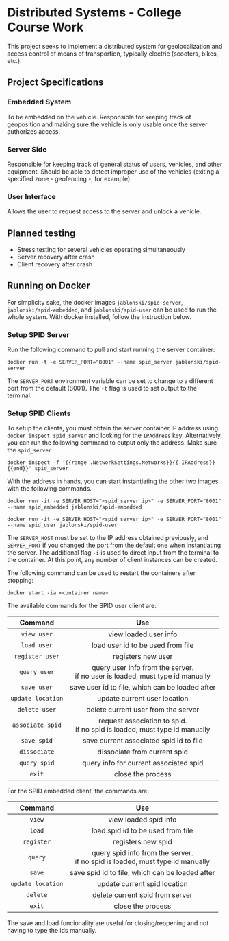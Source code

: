 # Distributed Systems - College Course Work

This project seeks to implement a distributed system for geolocalization and access control of means of transportion, typically electric (scooters, bikes, etc.).

## Project Specifications

### Embedded System
To be embedded on the vehicle. 
Responsible for keeping track of geoposition and making sure the vehicle is only usable once the server authorizes access.

### Server Side
Responsible for keeping track of general status of users, vehicles, and other equipment. 
Should be able to detect improper use of the vehicles (exiting a specified zone - geofencing -, for example).

### User Interface
Allows the user to request access to the server and unlock a vehicle.

## Planned testing
- Stress testing for several vehicles operating simultaneously
- Server recovery after crash
- Client recovery after crash

## Running on Docker

For simplicity sake, the docker images `jablonski/spid-server`, `jablonski/spid-embedded`, and `jablonski/spid-user` can be used to run the whole system.
With docker installed, follow the instruction below.

### Setup SPID Server

Run the following command to pull and start running the server container:

`docker run -t -e SERVER_PORT="8001" --name spid_server jablonski/spid-server`

The `SERVER_PORT` environment variable can be set to change to a different port from the default (8001). The `-t` flag is used to set output to the terminal.

### Setup SPID Clients

To setup the clients, you must obtain the server container IP address using `docker inspect spid_server` and looking for the `IPAddress` key. Alternatively, you can run the following command to output only the address. Make sure the `spid_server`

`docker inspect -f '{{range .NetworkSettings.Networks}}{{.IPAddress}}{{end}}' spid_server`

With the address in hands, you can start instantiating the other two images with the following commands.

`docker run -it -e SERVER_HOST="<spid_server ip>" -e SERVER_PORT="8001" --name spid_embedded jablonski/spid-embedded`

`docker run -it -e SERVER_HOST="<spid_server ip>" -e SERVER_PORT="8001" --name spid_user jablonski/spid-user`

The `SERVER_HOST` must be set to the IP address obtained previously, and `SERVER_PORT` if you changed the port from the default one when instantiating the server. The additional flag `-i` is used to direct input from the terminal to the container.
At this point, any number of client instances can be created.

The following command can be used to restart the containers after stopping:

`docker start -ia <container name>`

The available commands for the SPID user client are:

| Command | Use |
|:-------:|:---:|
| `view user` | view loaded user info |
| `load user` | load user id to be used from file |
| `register user` | registers new user |
| `query user` | query user info from the server.<br>if no user is loaded, must type id manually |
| `save user` | save user id to file, which can be loaded after |
| `update location` | update current user location |
| `delete user` | delete current user from the server |
| `associate spid` | request association to spid.<br>if no spid is loaded, must type id manually |
| `save spid` | save current associated spid id to file |
| `dissociate` | dissociate from current spid |
| `query spid` | query info for current associated spid |
| `exit` | close the process |

For the SPID embedded client, the commands are:


| Command | Use |
|:-------:|:---:|
| `view` | view loaded spid info |
| `load` | load spid id to be used from file |
| `register` | registers new spid |
| `query` | query spid info from the server.<br>if no spid is loaded, must type id manually |
| `save` | save spid id to file, which can be loaded after |
| `update location` | update current spid location |
| `delete` | delete current spid from server |
| `exit` | close the process |

The save and load funcionality are useful for closing/reopening and not having to type the ids manually.


